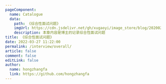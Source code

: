 ```yaml
---
pageComponent:
  name: Catalogue
  data:
    path: 《综合性面试问题》
    imgUrl: https://cdn.jsdelivr.net/gh/xugaoyi/image_store/blog/20200204143633.png
    description: 本章内容是博主的记录综合性面试问题
title: 《综合性面试问题》
date: 2022-03-27 11:22:00
permalink: /interview/overall/
article: false
comment: false
editLink: false
author:
  name: hongzhangfa
  link: https://github.com/hongzhangfa
---
```

